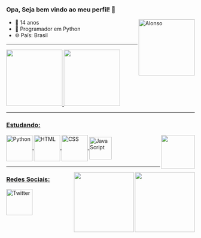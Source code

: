 ### Opa, Seja bem vindo ao meu perfil! 👋 

<img align="right" alt="Alonso" height="150em" src="https://tenor.com/view/f1-formula1-formula-one-fernando-alonso-alonso-gif-12688281.gif" />

  - 🔭 14 anos                                               
  - 🌱 Programador em Python                           
  - 🌐 País: Brasil
 
------------------------------------------------------------------------------------------------------------------------------------------------

<div align="left">
  <a href="https://github.com/Gabriel-R22">
  <img height="150em" src="https://github-readme-stats.vercel.app/api?username=Gabriel-R22&show_icons=true&theme=midnight-purple&include_all_commits=true&count_private=true"/>
  <img height="150em" src="https://github-readme-stats.vercel.app/api/top-langs/?username=Gabriel-R22&layout=compact&langs_count=7&theme=midnight-purple"/>
</div>

------------------------------------------------------------------------------------------------------------------------------------------------

### Estudando:

<div>
  <a href="https://en.wikipedia.org/wiki/Ayrton Senna">
  <img align="right" height="90em" src="https://c.tenor.com/RYUp8kK4w3sAAAAM/racing-sparks.gif"/>
  <a href="https://www.python.org/">
  <img align="center" alt="Python" height="70em" src="https://cdn.jsdelivr.net/gh/devicons/devicon/icons/python/python-original.svg" />
  <a href="https://developer.mozilla.org/pt-BR/docs/Web/HTML">
  <img align="center" alt="HTML" height="70em" src="https://logospng.org/download/html-5/logo-html-5-2048.png"
  <a href="https://developer.mozilla.org/pt-BR/docs/Web/CSS">
  <img align="center" alt="CSS" height="70em" src="https://logospng.org/download/css-3/logo-css-3-2048.png"
  <a href="https://developer.mozilla.org/pt-BR/docs/Web/JavaScript">
  <img align="center" alt="JavaScript" height="60em" src="https://upload.wikimedia.org/wikipedia/commons/thumb/9/99/Unofficial_JavaScript_logo_2.svg/1024px-Unofficial_JavaScript_logo_2.svg.png"
</div>
   
--------------------------------------------------------------------------------------------------------------------------------------------------

<div>
  <a href="https://open.spotify.com/playlist/4diZl6gD3aUIcOWl3GnDYF">
  <img align="right" height="160em" src="https://cdn.discordapp.com/attachments/930496753164251227/930517771136163860/eolnd5fsw3o61.jpg"/>
  <a href="https://en.wikipedia.org/wiki/Ayrton_Senna">
  <img align="right" height="160em" src="http://3.bp.blogspot.com/-STbskeERyy4/UiKF26E5uKI/AAAAAAAAN6s/5d-1GCaBL74/s1600/senna_1993_blog.jpg"/>
</div>

### Redes Sociais:

<div>
  <a href="https://twitter.com/Ga_briel_R14">
  <img align="center" alt="Twitter" height="70" width="70" src="https://blog.cancaonova.com/brasilia/files/2017/08/twitter-icon-circle-blue-logo-preview-400x400.png" />
</div
 
